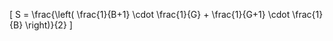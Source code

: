 

\[
S = \frac{\left( 
\frac{1}{B+1} 
\cdot \frac{1}{G} + \frac{1}{G+1} \cdot \frac{1}{B} \right)}{2}
\]
